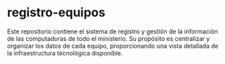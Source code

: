 # registro-equipos

Este repositorio contiene el sistema de registro y gestión de la información de las computadoras de todo el ministerio. Su propósito es centralizar y organizar los datos de cada equipo, proporcionando una vista detallada de la infraestructura tecnológica disponible.
